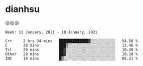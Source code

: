 
# dianhsu

:stuck_out_tongue_winking_eye::stuck_out_tongue_winking_eye::stuck_out_tongue_winking_eye:

<!--START_SECTION:waka-->
```text
Week: 11 January, 2021 - 18 January, 2021

C++     2 hrs 34 mins   █████████████▓░░░░░░░░░░░   54.58 % 
C       38 mins         ███▒░░░░░░░░░░░░░░░░░░░░░   13.46 % 
Tcl     29 mins         ██▓░░░░░░░░░░░░░░░░░░░░░░   10.30 % 
Other   29 mins         ██▓░░░░░░░░░░░░░░░░░░░░░░   10.28 % 
INI     14 mins         █▒░░░░░░░░░░░░░░░░░░░░░░░   05.21 % 
```
<!--END_SECTION:waka-->
